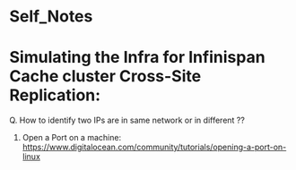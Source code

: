 # Self_Notes

# Simulating the Infra for Infinispan Cache cluster Cross-Site Replication: 

  Q. How to identify two IPs are in same network or in different ??
  
  1. Open a Port on a machine:
  https://www.digitalocean.com/community/tutorials/opening-a-port-on-linux
